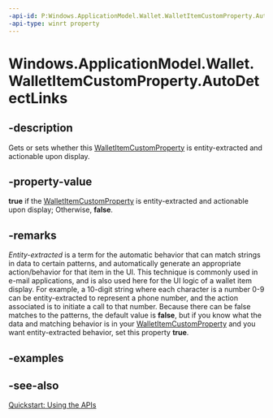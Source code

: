```yaml
---
-api-id: P:Windows.ApplicationModel.Wallet.WalletItemCustomProperty.AutoDetectLinks
-api-type: winrt property
---
```


<!-- Property syntax
public bool AutoDetectLinks { get;  set; }
-->

# Windows.ApplicationModel.Wallet.WalletItemCustomProperty.AutoDetectLinks

## -description
Gets or sets whether this [WalletItemCustomProperty](walletitemcustomproperty.md) is entity-extracted and actionable upon display.

## -property-value
**true** if the [WalletItemCustomProperty](walletitemcustomproperty.md) is entity-extracted and actionable upon display; Otherwise, **false**.

## -remarks
*Entity-extracted* is a term for the automatic behavior that can match strings in data to certain patterns, and automatically generate an appropriate action/behavior for that item in the UI. This technique is commonly used in e-mail applications, and is also used here for the UI logic of a wallet item display. For example, a 10-digit string where each character is a number 0-9 can be entity-extracted to represent a phone number, and the action associated is to initiate a call to that number. Because there can be false matches to the patterns, the default value is **false**, but if you know what the data and matching behavior is in your [WalletItemCustomProperty](walletitemcustomproperty.md) and you want entity-extracted behavior, set this property **true**.

## -examples

## -see-also
[Quickstart: Using the   APIs](https://docs.microsoft.com/previous-versions/windows/apps/dn631257(v=win.10))
